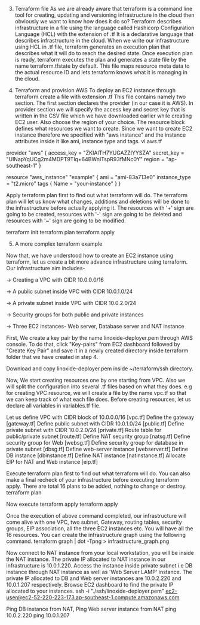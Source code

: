 3. Terraform file
As we are already aware that terraform is a command line tool for creating, updating and versioning infrastructure in the cloud then obviously we want to know how does it do so? Terraform describes infrastructure in a file using the language called Hashicorp Configuration Language (HCL) with the extension of .tf It is a declarative language that describes infrastructure in the cloud. When we write our infrastructure using HCL in .tf file, terraform generates an execution plan that describes what it will do to reach the desired state. Once execution plan is ready, terraform executes the plan and generates a state file by the name terraform.tfstate by default. This file maps resource meta data to the actual resource ID and lets terraform knows what it is managing in the cloud.

4. Terraform and provision AWS
To deploy an EC2 instance through terraform create a file with extension .tf This file contains namely two section. The first section declares the provider (in our case it is AWS). In provider section we will specify the access key and secret key that is written in the CSV file which we have downloaded earlier while creating EC2 user. Also choose the region of your choice. The resource block defines what resources we want to create. Since we want to create EC2 instance therefore we specified with "aws instance" and the instance attributes inside it like ami, instance type and tags.
vi aws.tf

provider "aws" {
access_key = "ZKIAITH7YUGAZZIYYSZA"
secret_key = "UlNapYqUCg2m4MDPT9Tlq+64BWnITspR93fMNc0Y"
region = "ap-southeast-1"
}

resource "aws_instance" "example" {
ami = "ami-83a713e0"
instance_type = "t2.micro"
tags {
Name = "your-instance"
}
}

Apply terraform plan first to find out what terraform will do. The terraform plan will let us know what changes, additions and deletions will be done to the infrastructure before actually applying it. The resources with '+' sign are going to be created, resources with '-' sign are going to be deleted and resources with '~' sign are going to be modified.

terraform init
terraform plan
terraform apply

5. A more complex terraform example

Now that, we have understood how to create an EC2 instance using terraform, let us create a bit more advance infrastructure using terraform. Our infrastructure aim includes-

→ Creating a VPC with CIDR 10.0.0.0/16

→ A public subnet inside VPC with CIDR 10.0.1.0/24

→ A private subnet inside VPC with CIDR 10.0.2.0/24

→ Security groups for both public and private instances

→ Three EC2 instances- Web server, Database server and NAT instance

First, We create a key pair by the name linoxide-deployer.pem through AWS console. To do that, click "Key-pairs" from EC2 dashboard followed by "Create Key Pair" and save it in a newly created directory inside terraform folder that we have created in step 4.

Download and copy linoxide-deployer.pem inside ~/terraform/ssh directory.

Now, We start creating resources one by one starting from VPC. Also we will split the configuration into several .tf files based on what they does. e.g for creating VPC resource, we will create a file by the name vpc.tf so that we can keep track of what each file does. Before creating resources, let us declare all variables in variables.tf file.

Let us define VPC with CIDR block of 10.0.0.0/16 [vpc.tf]
Define the gateway [gateway.tf]
Define public subnet with CIDR 10.0.1.0/24 [public.tf]
Define private subnet with CIDR 10.0.2.0/24 [private.tf]
Route table for public/private subnet [route.tf]
Define NAT security group [natsg.tf]
Define security group for Web [websg.tf]
Define security group for database in private subnet [dbsg.tf]
Define web-server instance [webserver.tf]
Define DB instance [dbinstance.tf]
Define NAT instance [natinstance.tf]
Allocate EIP for NAT and Web instance [eip.tf]

Execute terraform plan first to find out what terraform will do. You can also make a final recheck of your infrastructure before executing terraform apply. There are total 16 plans to be added, nothing to change or destroy.
terraform plan

Now execute terraform apply
terraform apply

Once the execution of above command completed, our infrastructure will come alive with one VPC, two subnet, Gateway, routing tables, security groups, EIP association, all the three EC2 instances etc. You will have all the 16 resources. You can create the infrastructure graph using the following command.
terraform graph | dot -Tpng > infrastructure_graph.png

Now connect to NAT instance from your local workstation, you will be inside the NAT instance. The private IP allocated to NAT instance in our infrastructure is 10.0.1.220.  Access the instance inside private subnet i.e DB instance through NAT instance as well as 'Web Server LAMP' instance. The private IP allocated to DB and Web server instances are 10.0.2.220 and 10.0.1.207 respectively. Browse EC2 dashboard to find the private IP allocated to your instances.
ssh -i "./ssh/linoxide-deployer.pem" ec2-user@ec2-52-220-223-173.ap-southeast-1.compute.amazonaws.com

Ping DB instance from NAT, Ping Web server instance from NAT
ping 10.0.2.220
ping 10.0.1.207


